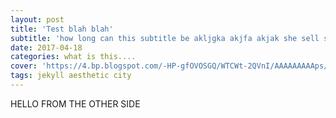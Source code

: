 ```yaml
---
layout: post
title: 'Test blah blah'
subtitle: 'how long can this subtitle be akljgka akjfa akjak she sell sea shells by the sea shore four scores and 7 yeras ago our father set forth '
date: 2017-04-18
categories: what is this....
cover: 'https://4.bp.blogspot.com/-HP-gfOVOSGQ/WTCWt-2QVnI/AAAAAAAAAps/HzMpdcKZHMERD-Q_qnFUbpphdzCRX3vUgCLcB/s1600/Aesthetic%2BCity.jpg'
tags: jekyll aesthetic city
---
```


HELLO FROM THE OTHER SIDE
